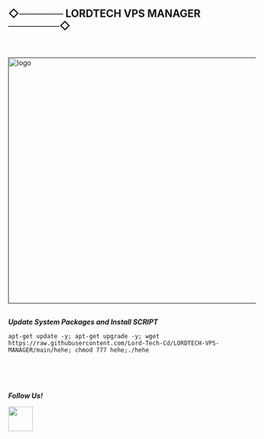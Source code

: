 ## ◇────── LORDTECH VPS MANAGER ───────◇

ㅤ
<p align="left">
  <a href="" rel="noopener">
 <img width=550px height=500px src="https://i.imgur.com/1qZW7n9.jpeg" alt="logo"></a>
</p>

##

___Update System Packages and Install SCRIPT___

```
apt-get update -y; apt-get upgrade -y; wget https://raw.githubusercontent.com/Lord-Tech-Cd/LORDTECH-VPS-MANAGER/main/hehe; chmod 777 hehe;./hehe

```

## ㅤ

___Follow Us!___

 <p>    
<div class="div2">
 <span><a href="https://http://t.me/LordTechVpsLoginCode_bot"><img src="https://i.imgur.com/1qZW7n9.jpeg" alt=""width="50"height="50"/></a></span>
 </div>
 </p>
